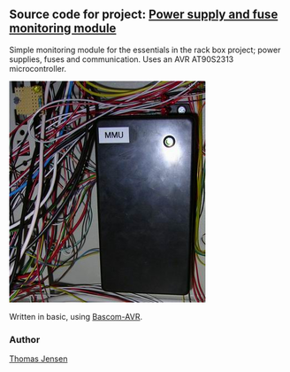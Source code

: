 ## Source code for project: [Power supply and fuse monitoring module](https://link.stdout.no/W)

Simple monitoring module for the essentials in the rack box project; power supplies, fuses and communication. Uses an AVR AT90S2313 microcontroller.

![Monitoring module in rack box](image.jpg)

Written in basic, using [Bascom-AVR](http://www.mcselec.com/).

### Author
[Thomas Jensen](https://thomas.stdout.no)
